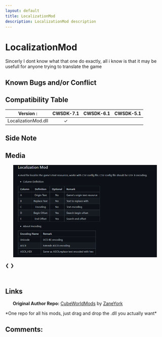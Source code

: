 ```yaml
---
layout: default
title: LocalizationMod
description: LocalizationMod description
---
```


# LocalizationMod 

Sincerly I dont know what that one do exactly, all i know is that it may be usefull for anyone trying to translate the game

## Known Bugs and/or Conflict


## Compatibility Table
  
<div align="center" markdown="1">

| Version :               | CWSDK-7.1     | CWSDK-6.1  | CWSDK-5.1   |
| :-----------:           |:-------------:| :---------:| :----------:|
| LocalizationMod.dll     |    &#10003;   |            |             |


</div>
  
## Side Note

## Media
<!--START_SLIDESHOW-->
<body>
<div class="slideshow-container">

<div class="mySlides fade">
  <div align="center">
  <img src="https://raw.githubusercontent.com/Paroyer/ModCatalogue/gh-pages/assets/images/Mods/LocalizationMod.png?token=ANK6PU6754YZ6AKLIDTKUWTAQIP74" style="width:90%">
  </div>
  <div class="text"><!--Nothing--></div>
</div>

<a class="prev" onclick="plusSlides(-1)">&#10094;</a>
<a class="next" onclick="plusSlides(1)">&#10095;</a>
</div>
<br>
<div style="text-align:center">
  <span class="dot" onclick="currentSlide(1)"></span> 
</div>
<!--START_SCrIPT-->
<script>
var slideIndex = 1;
showSlides(slideIndex);
function plusSlides(n) {
  showSlides(slideIndex += n);
}
function currentSlide(n) {
  showSlides(slideIndex = n);
}
function showSlides(n) {
  var i;
  var slides = document.getElementsByClassName("mySlides");
  var dots = document.getElementsByClassName("dot");
  if (n > slides.length) {slideIndex = 1}    
  if (n < 1) {slideIndex = slides.length}
  for (i = 0; i < slides.length; i++) {
      slides[i].style.display = "none";  
  }
  for (i = 0; i < dots.length; i++) {
      dots[i].className = dots[i].className.replace(" active", "");
  }
  slides[slideIndex-1].style.display = "block";  
  dots[slideIndex-1].className += " active";
}
</script>
  </body>
<!--END_SLIDESHOW_&_SCRIPT-->

## Links

&nbsp;&nbsp;&nbsp;&nbsp;&nbsp;&nbsp;**Original Author Repo:** [CubeWorldMods](https://github.com/ZaneYork/CubeWorldMods) by [ZaneYork](https://github.com/ZaneYork)

\*One repo for all his mods, just drag and drop the .dll you actually want\*

## Comments:
<script src="https://utteranc.es/client.js"
        repo="Paroyer/Comment" 
        issue-term="pathname"
        theme="github-dark"
        label="Comment"
        crossorigin="anonymous"
        async>
</script>  
